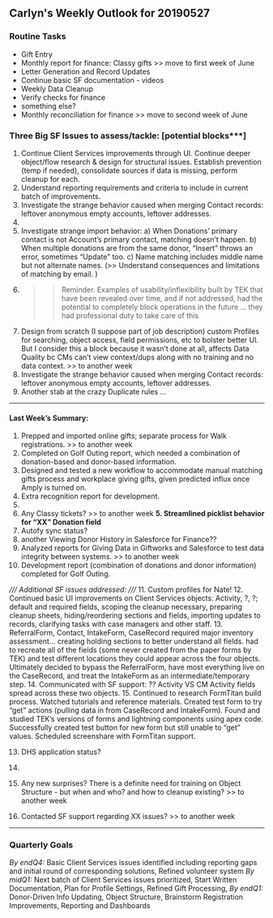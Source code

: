 ## Carlyn's Weekly Outlook for 20190527
### Routine Tasks
* Gift Entry
* Monthly report for finance: Classy gifts >> move to first week of June
* Letter Generation and Record Updates
* Continue basic SF documentation - videos
* Weekly Data Cleanup
* Verify checks for finance
* something else?
* Monthly reconciliation for finance  >> move to second week of June

### Three Big SF Issues to assess/tackle: [potential blocks***]
1. Continue Client Services improvements through UI.  Continue deeper object/flow research & design for structural issues.  Establish prevention (temp if needed), consolidate sources if data is missing, perform cleanup for each.
2. Understand reporting requirements and criteria to include in current batch of improvements.
3. Investigate the strange behavior caused when merging Contact records: leftover anonymous empty accounts, leftover addresses.
4. 
5. Investigate strange import behavior: a) When Donations’ primary contact is not Account’s primary contact, matching doesn’t happen.  b) When multiple donations are from the same donor, “Insert” throws an error, sometimes “Update” too.  c) Name matching includes middle name but not alternate names.  (>> Understand consequences and limitations of matching by email. )
6. > > Reminder.  Examples of usability/inflexibility built by TEK that have been revealed over time, and if not addressed, had the potential to completely block operations in the future … they had professional duty to take care of this
7. Design from scratch (I suppose part of job description) custom Profiles for searching, object access, field permissions, etc to bolster better UI.  But I consider this a block because it wasn’t done at all, affects Data Quality bc CMs can’t view context/dups along with no training and no data context. >> to another week
8. Investigate the strange behavior caused when merging Contact records: leftover anonymous empty accounts, leftover addresses.
9. Another stab at the crazy Duplicate rules …

- - - -
#### Last Week’s Summary:
1. Prepped and imported online gifts; separate process for Walk registrations.  >> to another week
2. Completed on Golf Outing report, which needed a combination of donation-based and donor-based information.
3. Designed and tested a new workflow to accommodate manual matching gifts process and workplace giving gifts, given predicted influx once Amply is turned on.
4. Extra recognition report for development.
5. 
6. Any Classy tickets?  >> to another week
**5. Streamlined picklist behavior for “XX” Donation field**
7. Autofy sync status?
8. another Viewing Donor History in Salesforce for Finance??
9. Analyzed reports for Giving Data in Giftworks and Salesforce to test data integrity between systems.  >> to another week
10. Development report (combination of donations and donor information) completed for Golf Outing.  

*/// Additional SF issues addressed: ///*
11. Custom profiles for Nate!
12. Continued basic UI improvements on Client Services objects: Activity, ?, ?; default and required fields, scoping the cleanup necessary, preparing cleanup sheets, hiding/reordering sections and fields, importing updates to records, clarifying tasks with case managers and other staff.
13. ReferralForm, Contact, IntakeForm, CaseRecord required major inventory assessment… creating holding sections to better understand all fields.  had to recreate all of the fields (some never created from the paper forms by TEK) and test different locations they could appear across the four objects.  Ultimately decided to bypass the ReferralForm, have most everything live on the CaseRecord, and treat the IntakeForm as an intermediate/temporary step.
14. Communicated with SF support: ?? Activity VS CM Activity fields spread across these two objects. 
15. Continued to research FormTitan build process.  Watched tutorials and reference materials.  Created test form to try “get” actions (pulling data in from CaseRecord and IntakeForm).  Found and studied TEK’s versions of forms and lightning components using apex code.  Successfully created test button for new form but still unable to “get” values. Scheduled screenshare with FormTitan support.

13. DHS application  status?
14. 

19. Any new surprises?  There is a definite need for training on Object Structure - but when and who?  and how to cleanup existing?  >> to another week
20. Contacted SF support regarding XX issues?   >> to another week

- - - -
### Quarterly Goals
*By endQ4:* Basic Client Services issues identified including reporting gaps and initial round of corresponding solutions, Refined volunteer system
*By midQ1:* Next batch of Client Services issues prioritized, Start Written Documentation, Plan for Profile Settings, Refined Gift Processing,
*By endQ1:* Donor-Driven Info Updating, Object Structure, Brainstorm Registration Improvements, Reporting and Dashboards